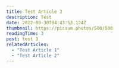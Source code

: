 ```yaml
---
title: Test Article 3
description: Test
date: 2022-08-30T04:43:53.124Z
thumbnail: https://picsum.photos/500/500
readingTime: 3
post: test 3
relatedArticles:
  - "Test Article 1"
  - "Test Article 2"
---
```

